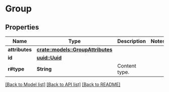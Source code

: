 # Group

## Properties

Name | Type | Description | Notes
------------ | ------------- | ------------- | -------------
**attributes** | [**crate::models::GroupAttributes**](GroupAttributes.md) |  | 
**id** | [**uuid::Uuid**](uuid::Uuid.md) |  | 
**r#type** | **String** | Content type. | 

[[Back to Model list]](../README.md#documentation-for-models) [[Back to API list]](../README.md#documentation-for-api-endpoints) [[Back to README]](../README.md)


